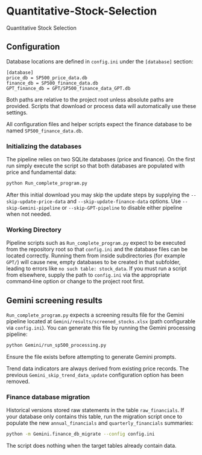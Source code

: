# Quantitative-Stock-Selection
Quantitative Stock Selection

## Configuration

Database locations are defined in `config.ini` under the `[database]` section:

```
[database]
price_db = SP500_price_data.db
finance_db = SP500_finance_data.db
GPT_finance_db = GPT/SP500_finance_data_GPT.db
```
Both paths are relative to the project root unless absolute paths are provided.
Scripts that download or process data will automatically use these settings.

All configuration files and helper scripts expect the finance database to be named `SP500_finance_data.db`.

### Initializing the databases

The pipeline relies on two SQLite databases (price and finance). On the first
run simply execute the script so that both databases are populated with price
and fundamental data:

```bash
python Run_complete_program.py
```

After this initial download you may skip the update steps by supplying the
`--skip-update-price-data` and `--skip-update-finance-data` options. Use
`--skip-Gemini-pipeline` or `--skip-GPT-pipeline` to disable either pipeline
when not needed.

### Working Directory

Pipeline scripts such as `Run_complete_program.py` expect to be executed
from the repository root so that `config.ini` and the database files can
be located correctly. Running them from inside subdirectories (for
example `GPT/`) will cause new, empty databases to be created in that
subfolder, leading to errors like `no such table: stock_data`. If you
must run a script from elsewhere, supply the path to `config.ini` via the
appropriate command‑line option or change to the project root first.

## Gemini screening results

`Run_complete_program.py` expects a screening results file for the Gemini
pipeline located at `Gemini/results/screened_stocks.xlsx` (path configurable via
`config.ini`). You can generate this file by running the Gemini processing
pipeline:

```bash
python Gemini/run_sp500_processing.py
```

Ensure the file exists before attempting to generate Gemini prompts.

Trend data indicators are always derived from existing price records. The
previous `Gemini_skip_trend_data_update` configuration option has been removed.

### Finance database migration

Historical versions stored raw statements in the table `raw_financials`. If your
database only contains this table, run the migration script once to populate the
new `annual_financials` and `quarterly_financials` summaries:

```bash
python -m Gemini.finance_db_migrate --config config.ini
```

The script does nothing when the target tables already contain data.
